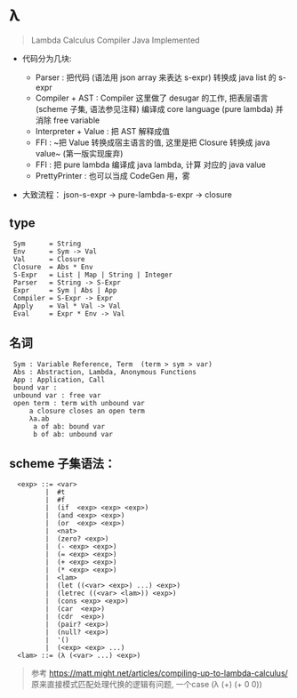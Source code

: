 # λ

> Lambda Calculus Compiler Java Implemented

- 代码分为几块:
     - Parser : 把代码 (语法用 json array 来表达 s-expr) 转换成 java list 的 s-expr
     - Compiler + AST : Compiler 这里做了 desugar 的工作, 把表层语言(scheme 子集, 语法参见注释) 编译成 core language (pure lambda) 并消除 free variable
     - Interpreter + Value : 把 AST 解释成值
     - FFI : ~把 Value 转换成宿主语言的值, 这里是把 Closure 转换成 java value~ (第一版实现废弃)
     - FFI : 把 pure lambda 编译成 java lambda, 计算 对应的 java value
     - PrettyPrinter : 也可以当成 CodeGen 用，雾

- 大致流程： json-s-expr -> pure-lambda-s-expr -> closure


## type

```
 Sym      = String
 Env      = Sym -> Val
 Val      = Closure
 Closure  = Abs * Env
 S-Expr   = List | Map | String | Integer
 Parser   = String -> S-Expr
 Expr     = Sym | Abs | App
 Compiler = S-Expr -> Expr
 Apply    = Val * Val -> Val
 Eval     = Expr * Env -> Val
```

## 名词

```
 Sym : Variable Reference, Term  (term > sym > var)
 Abs : Abstraction, Lambda, Anonymous Functions
 App : Application, Call
 bound var :
 unbound var : free var
 open term : term with unbound var
     a closure closes an open term
     λa.ab
      a of ab: bound var
      b of ab: unbound var
```

## scheme 子集语法：
```
  <exp> ::= <var>
         |  #t
         |  #f
         |  (if  <exp> <exp> <exp>)
         |  (and <exp> <exp>)
         |  (or  <exp> <exp>)
         |  <nat>
         |  (zero? <exp>)
         |  (- <exp> <exp>)
         |  (= <exp> <exp>)
         |  (+ <exp> <exp>)
         |  (* <exp> <exp>)
         |  <lam>
         |  (let ((<var> <exp>) ...) <exp>)
         |  (letrec ((<var> <lam>)) <exp>)
         |  (cons <exp> <exp>)
         |  (car  <exp>)
         |  (cdr  <exp>)
         |  (pair? <exp>)
         |  (null? <exp>)
         |  '()
         |  (<exp> <exp> ...)
  <lam> ::= (λ (<var> ...) <exp>)
```

> 参考  https://matt.might.net/articles/compiling-up-to-lambda-calculus/
原来直接模式匹配处理代换的逻辑有问题, 一个case (λ (+) (+ 0 0))